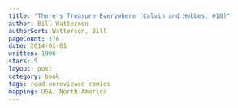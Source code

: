 ```yaml
---
title: "There's Treasure Everywhere (Calvin and Hobbes, #10)"
author: Bill Watterson
authorSort: Watterson, Bill
pageCount: 176
date: 2014-01-01
written: 1996
stars: 5
layout: post
category: book
tags: read unreviewed comics
mapping: USA, North America
---
```

